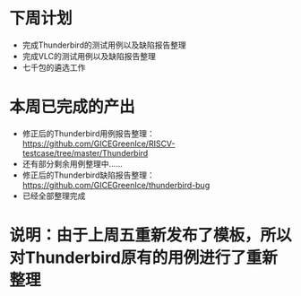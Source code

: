 # 下周计划  
* 完成Thunderbird的测试用例以及缺陷报告整理
* 完成VLC的测试用例以及缺陷报告整理
* 七千包的遴选工作
# 本周已完成的产出  
* 修正后的Thunderbird用例报告整理：https://github.com/GICEGreenIce/RISCV-testcase/tree/master/Thunderbird
* 还有部分剩余用例整理中......
* 修正后的Thunderbird缺陷报告整理：https://github.com/GICEGreenIce/thunderbird-bug
* 已经全部整理完成

# 说明：由于上周五重新发布了模板，所以对Thunderbird原有的用例进行了重新整理
